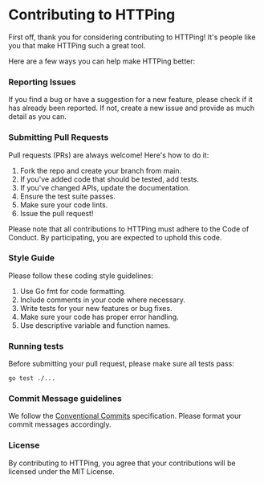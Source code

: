 # Contributing to HTTPing

First off, thank you for considering contributing to HTTPing! It's people like you that make HTTPing such a great tool.

Here are a few ways you can help make HTTPing better:

### Reporting Issues
If you find a bug or have a suggestion for a new feature, please check if it has already been reported. If not, create a new issue and provide as much detail as you can.

### Submitting Pull Requests
Pull requests (PRs) are always welcome! Here's how to do it:

1. Fork the repo and create your branch from main.
2. If you've added code that should be tested, add tests.
3. If you've changed APIs, update the documentation.
4. Ensure the test suite passes.
5. Make sure your code lints.
6. Issue the pull request!

Please note that all contributions to HTTPing must adhere to the Code of Conduct. By participating, you are expected to uphold this code.

### Style Guide
Please follow these coding style guidelines:

1. Use Go fmt for code formatting.
2. Include comments in your code where necessary.
3. Write tests for your new features or bug fixes.
4. Make sure your code has proper error handling.
5. Use descriptive variable and function names.

### Running tests
Before submitting your pull request, please make sure all tests pass:

```
go test ./...
```

### Commit Message guidelines
We follow the [Conventional Commits](https://www.conventionalcommits.org/en/v1.0.0/) specification. Please format your commit messages accordingly.

### License
By contributing to HTTPing, you agree that your contributions will be licensed under the MIT License.
